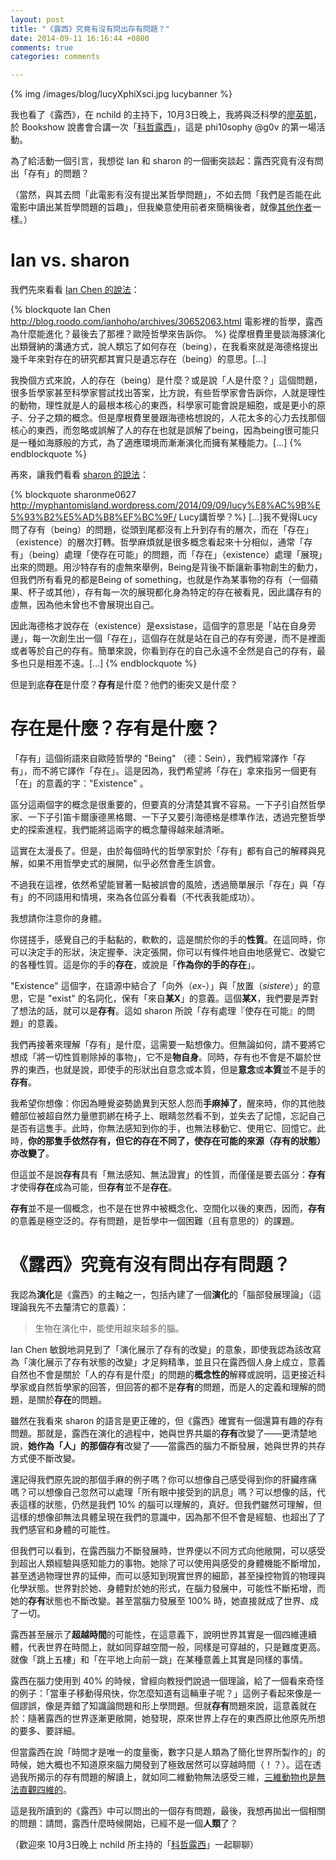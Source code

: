 ```yaml
---
layout: post
title: "《露西》究竟有沒有問出存有問題？"
date: 2014-09-11 16:16:44 +0800
comments: true
categories: comments

---
```


{% img /images/blog/lucyXphiXsci.jpg lucybanner %}

我也看了《露西》，在 nchild 的主持下，10月3日晚上，我將與泛科學的[廖英凱](http://pansci.tw/archives/author/ykliao)，於 Bookshow 說書會合講一次「[科哲露西](http://www.accupass.com/go/lucy)」，這是 phi10sophy @g0v 的第一場活動。

為了給活動一個引言，我想從 Ian 和 sharon 的一個衝突談起：露西究竟有沒有問出「存有」的問題？

（當然，與其去問「此電影有沒有提出某哲學問題」，不如去問「我們是否能在此電影中讀出某哲學問題的旨趣」，但我樂意使用前者來簡稱後者，就像[其他作者](https://phi10.hackpad.com/VhrAm5mqMJo)一樣。）

<!--more-->

# Ian vs. sharon

我們先來看看 [Ian Chen 的說法](http://blog.roodo.com/ianhoho/archives/30652063.html)：

{% blockquote Ian Chen http://blog.roodo.com/ianhoho/archives/30652063.html 電影裡的哲學，露西為什麼能進化？最後去了那裡？歐陸哲學來告訴你。 %}
從摩根費里曼談海豚演化出類聲納的溝通方式，說人類忘了如何存在（being），在我看來就是海德格提出幾千年來對存在的研究都其實只是遺忘存在（being）的意思。[...]

我換個方式來說，人的存在（being）是什麼？或是說「人是什麼？」這個問題，很多哲學家甚至科學家嘗試找出答案，比方說，有些哲學家會告訴你，人就是理性的動物，理性就是人的最根本核心的東西，科學家可能會說是細胞，或是更小的原子、分子之類的概念。但是摩根費里曼跟海德格想說的，人花太多的心力去找那個核心的東西，而忽略或誤解了人的存在也就是誤解了being，因為being很可能只是一種如海豚般的方式，為了適應環境而漸漸演化而擁有某種能力。[...]
{% endblockquote %}

再來，讓我們看看 [sharon 的說法](http://myphantomisland.wordpress.com/2014/09/09/lucy%E8%AC%9B%E5%93%B2%E5%AD%B8%EF%BC%9F/)：

{% blockquote sharonme0627 http://myphantomisland.wordpress.com/2014/09/09/lucy%E8%AC%9B%E5%93%B2%E5%AD%B8%EF%BC%9F/ Lucy講哲學？%}
[...]我不覺得Lucy問了存有（being）的問題，從頭到尾都沒有上升到存有的層次，而在「存在」（existence）的層次打轉。哲學麻煩就是很多概念看起來十分相似，通常「存有」（being）處理「使存在可能」的問題，而「存在」（existence）處理「展現」出來的問題。用沙特存有的虛無來舉例，Being是背後不斷讓新事物創生的動力，但我們所有看見的都是Being of something，也就是作為某事物的存有（一個蘋果、杯子或其他），存有每一次的展現都化身為特定的存在被看見，因此講存有的虛無，因為他未曾也不會展現出自己。

因此海德格才說存在（existence）是exsistase，這個字的意思是「站在自身旁邊」，每一次創生出一個「存在」，這個存在就是站在自己的存有旁邊，而不是裡面或者等於自己的存有。簡單來說，你看到存在的自己永遠不全然是自己的存有，最多也只是相差不遠。[...]
{% endblockquote %}

但是到底**存在**是什麼？**存有**是什麼？他們的衝突又是什麼？

# 存在是什麼？存有是什麼？

「存有」這個術語來自歐陸哲學的 "Being" （德：Sein），我們經常譯作「存有」，而不將它譯作「存在」。這是因為，我們希望將「存在」拿來指另一個更有「在」的意義的字："Existence" 。

區分這兩個字的概念是很重要的，但要真的分清楚其實不容易。一下子引自然哲學家、一下子引笛卡爾康德黑格爾、一下子又要引海德格是標準作法，透過完整哲學史的探索進程，我們能將這兩字的概念釐得越來越清晰。

這實在太漫長了。但是，由於每個時代的哲學家對於「存有」都有自己的解釋與見解，如果不用哲學史式的展開，似乎必然會產生誤會。

不過我在這裡，依然希望能冒著一點被誤會的風險，透過簡單展示「存在」與「存有」的不同語用和情境，來為各位區分看看（不代表我能成功）。

我想請你注意你的身體。

你搓搓手，感覺自己的手黏黏的，軟軟的，這是關於你的手的**性質**。在這同時，你可以決定手的形狀，決定握拳、決定張開，你可以有條件地自由地感覺它、改變它的各種性質。這是你的手的**存在**，或說是「**作為你的手的存在**」。

"Existence" 這個字，在語源中結合了「向外（*ex-*）」與「放置（*sistere*）」的意思，它是 "exist" 的名詞化，保有「來自**某X**」的意義。這個**某X**，我們要是弄對了想法的話，就可以是**存有**。這如 sharon 所說「存有處理『使存在可能』的問題」的意義。

我們再接著來理解「存有」是什麼，這需要一點想像力。但無論如何，請不要將它想成「將一切性質剔除掉的事物」，它不是**物自身**。同時，存有也不會是不屬於世界的東西，也就是說，即使手的形狀出自意念或本質，但是**意念**或**本質**並不是手的**存有**。

我希望你想像：你因為睡覺姿勢詭異到天怒人怨而**手麻掉了**，醒來時，你的其他肢體部位被超自然力量懲罰綁在椅子上、眼睛忽然看不到，並失去了記憶，忘記自己是否有這隻手。此時，你無法感知到你的手，也無法移動它、使用它、回憶它。此時，**你的那隻手依然存有，但它的存在不同了，使存在可能的來源（存有的狀態）亦改變了**。

但這並不是說**存有**具有「無法感知、無法證實」的性質，而僅僅是要去區分：**存有**才使得**存在**成為可能，但**存有**並不是**存在**。

**存有**並不是一個概念，也不是在世界中被概念化、空間化以後的東西，因而，**存有**的意義是極空泛的。存有問題，是哲學中一個困難（且有意思的）的課題。

# 《露西》究竟有沒有問出存有問題？

我認為**演化**是《露西》的主軸之一，包括內建了一個**演化**的「腦部發展理論」（這理論我先不去釐清它的意義）：

> 生物在演化中，能使用越來越多的腦。

Ian Chen 敏銳地洞見到了「演化展示了存有的改變」的意象，即使我認為該改寫為「演化展示了存有狀態的改變」才足夠精準，並且只在露西個人身上成立，意義自然也不會是關於「人的存有是什麼」的問題的**概念性的**解釋或說明，這更接近科學家或自然哲學家的回答，但回答的都不是**存有**的問題，而是人的定義和理解的問題，是關於**存在**的問題。

雖然在我看來 sharon 的語言是更正確的，但《露西》確實有一個還算有趣的存有問題。那就是，露西在演化的過程中，她與世界共屬的**存有**改變了——更清楚地說，**她作為「人」的那個存有**改變了——當露西的腦力不斷發展，她與世界的共存方式便不斷改變。

還記得我們原先說的那個手麻的例子嗎？你可以想像自己感受得到你的肝臟疼痛嗎？可以想像自己忽然可以處理「所有眼中接受到的訊息」嗎？可以想像的話，代表這樣的狀態，仍然是我們 10% 的腦可以理解的，真好。但我們雖然可理解，但這樣的想像卻無法具體呈現在我們的意識中，因為那不但不會是經驗、也超出了了我們感官和身體的可能性。

但我們可以看到，在露西腦力不斷發展時，世界便以不同方式向他敞開，可以感受到超出人類經驗與感知能力的事物。她除了可以使用與感受的身體機能不斷增加，甚至透過物理世界的延伸，而可以感知到現實世界的細節，甚至操控物質的物理與化學狀態。世界對於她、身體對於她的形式，在腦力發展中，可能性不斷拓增，而她的**存有**狀態也不斷改變。甚至當腦力發展至 100% 時，她直接就成了世界、成了一切。

露西甚至展示了**超越時間**的可能性，在這意義下，說明世界其實是一個四維連續體，代表世界在時間上，就如同穿越空間一般，同樣是可穿越的，只是難度更高。就像「跳上五樓」和「在平地上向前一跳」在某種意義上其實是同樣的事情。

露西在腦力使用到 40% 的時候，曾經向教授們說過一個理論，給了一個看來奇怪的例子：「當車子移動得飛快，你怎麼知道有這輛車子呢？」這例子看起來像是一個謬誤，像是弄錯了知識論問題和形上學問題。但就**存有**問題來說，這意義就在於：隨著露西的世界逐漸更敞開，她發現，原來世界上存在的東西原比他原先所想的要多、要詳細。

但當露西在說「時間才是唯一的度量衡，數字只是人類為了簡化世界所製作的」的時候，她大概也不知道原來腦力開發到了極致居然可以穿越時間（！？）。這在透過我所揭示的存有問題的解讀上，就如同二維動物無法感受三維，[三維動物也是無法直觀四維的](https://www.sciencenews.org/article/seeing-four-dimensions)。

這是我所讀到的《露西》中可以問出的一個存有問題，最後，我想再拋出一個相關的問題：請問，露西什麼時候開始，已經不是一個**人類**了？

（歡迎來 10月3日晚上 nchild 所主持的「[科哲露西](http://www.accupass.com/go/lucy)」一起聊聊）
